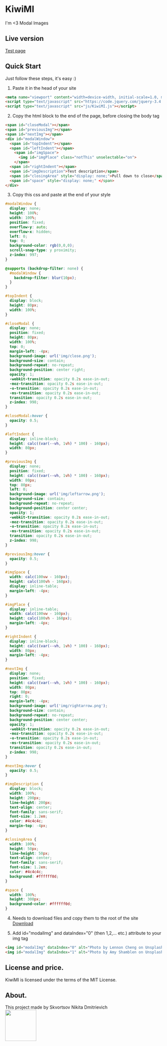 # KiwiMI
I'm <3 Modal Images

## Live version
[Test page](https://etozhenick.github.io/KiwiMI/)

## Quick Start
Just follow these steps, it's easy :)

1. Paste it in the head of your site
```html
<meta name="viewport" content="width=device-width, initial-scale=1.0, maximum-scale=1.0, minimum-scale=1.0, user-scalable=no, target-densityDpi=device-dpi" />
<script type="text/javascript" src="https://code.jquery.com/jquery-3.4.1.min.js"></script>
<script type="text/javascript" src="js/KiwiMI.js"></script>
```

2. Copy the html block to the end of the page, before closing the body tag
```html
<span id="closeModal"></span>
<span id="previousImg"></span>
<span id="nextImg"></span>
<div id="modalWindow">
  <span id="topIndent"></span>
  <span id="leftIndent"></span>
    <span id="imgSpace">
      <img id="imgPlace" class="notThis" unselectable="on">
    </span>
  <span id="rightIndent"></span>
  <span id="imgDescription">Test description</span>
  <span id="closingArea" style="display: none;">Pull down to close</span>
  <span id="space" style="display: none;" </span>
</div>
```

3. Сopy this css and paste at the end of your style
```css
#modalWindow {
  display: none;
  height: 100%;
  width: 100%;
  position: fixed;
  overflow-y: auto;
  overflow-x: hidden;
  left: 0;
  top: 0;
  background-color: rgb(0,0,0);
  scroll-snap-type: y proximity;
  z-index: 997;
}

@supports (backdrop-filter: none) {
  #modalWindow {
    backdrop-filter: blur(10px);
  }
}

#topIndent {
  display: block;
  height: 80px;
  width: 100%;
}

#closeModal {
  display: none;
  position: fixed;
  height: 80px;
  width: 100%;
  top: 0;
  margin-left: -4px;
  background-image: url('img/close.png');
  background-size: contain;
  background-repeat: no-repeat;
  background-position: center right;
  opacity: 1;
  -webkit-transition: opacity 0.2s ease-in-out;
  -moz-transition: opacity 0.2s ease-in-out;
  -o-transition: opacity 0.2s ease-in-out;
  -ms-transition: opacity 0.2s ease-in-out;
  transition: opacity 0.2s ease-in-out;
  z-index: 998;
}

#closeModal:hover {
  opacity: 0.5;
}

#leftIndent {
  display: inline-block;
  height: calc((var(--vh, 1vh) * 100) - 160px);
  width: 80px;
}

#previousImg {
  display: none;
  position: fixed;
  height: calc((var(--vh, 1vh) * 100) - 160px);
  width: 80px;
  top: 80px;
  left: 0;
  background-image: url('img/leftarrow.png');
  background-size: contain;
  background-repeat: no-repeat;
  background-position: center center;
  opacity: 1;
  -webkit-transition: opacity 0.2s ease-in-out;
  -moz-transition: opacity 0.2s ease-in-out;
  -o-transition: opacity 0.2s ease-in-out;
  -ms-transition: opacity 0.2s ease-in-out;
  transition: opacity 0.2s ease-in-out;
  z-index: 998;
}

#previousImg:hover {
  opacity: 0.5;
}

#imgSpace {
  width: calc(100vw - 160px);
  height: calc(100vh - 160px);
  display: inline-table;
  margin-left: -4px;
}

#imgPlace {
  display: inline-table;
  width: calc(100vw - 160px);
  height: calc(100vh - 160px);
  margin-left: -4px;
}

#rightIndent {
  display: inline-block;
  height: calc((var(--vh, 1vh) * 100) - 160px);
  width: 80px;
  margin-left: -4px;
}

#nextImg {
  display: none;
  position: fixed;
  height: calc((var(--vh, 1vh) * 100) - 160px);
  width: 80px;
  top: 80px;
  right: 0;
  margin-left: -4px;
  background-image: url('img/rightarrow.png');
  background-size: contain;
  background-repeat: no-repeat;
  background-position: center center;
  opacity: 1;
  -webkit-transition: opacity 0.2s ease-in-out;
  -moz-transition: opacity 0.2s ease-in-out;
  -o-transition: opacity 0.2s ease-in-out;
  -ms-transition: opacity 0.2s ease-in-out;
  transition: opacity 0.2s ease-in-out;
  z-index: 998;
}

#nextImg:hover {
  opacity: 0.5;
}

#imgDescription {
  display: block;
  width: 100%;
  height: 200px;
  line-height: 200px;
  text-align: center;
  font-family: sans-serif;
  font-size: 1.2em;
  color: #4c4c4c;
  margin-top: -4px;
}

#closingArea {
  width: 100%;
  height: 50px;
  line-height: 50px;
  text-align: center;
  font-family: sans-serif;
  font-size: 1.2em;
  color: #4c4c4c;
  background: #ffffff0d;
}

#space {
  width: 100%;
  height: 300px;
  background-color: #ffffff0d;
}
```

4. Needs to download files and copy them to the root of the site
<br>[Download](https://etozhenick.github.io/KiwiMI/KiwiMI_beta.zip)

5. Add id="modalImg" and dataIndex="0" (then 1,2,... etc.) attribute to your img tag
```html
<img id="modalImg" dataIndex="0" alt="Photo by Lennon Cheng on Unsplash" src="examples/01.jpg">
<img id="modalImg" dataIndex="1" alt="Photo by Amy Shamblen on Unsplash" src="examples/02.jpg">
```

## License and price.
KiwiMI is licensed under the terms of the MIT License.

## About.
This project made by Skvortsov Nikita Dmitrievich
<br>[<img src="https://4x1.pw/assets/images/logo/logofullblack.svg" width="100">](https://4x1.pw/)
